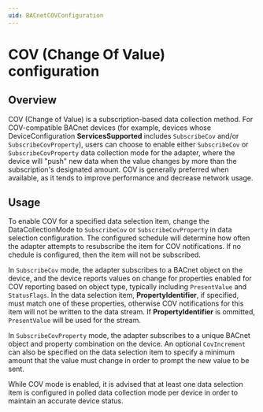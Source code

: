 ```yaml
---
uid: BACnetCOVConfiguration
---
```


# COV (Change Of Value) configuration

## Overview

COV (Change of Value) is a subscription-based data collection method. For COV-compatible BACnet devices (for example, devices whose DeviceConfiguration **ServicesSupported** includes `SubscribeCov` and/or `SubscribeCovProperty`), users can choose to enable either `SubscribeCov` or `SubscribeCovProperty` data collection mode for the adapter, where the device will "push" new data when the value changes by more than the subscription's designated amount. COV is generally preferred when available, as it tends to improve performance and decrease network usage.

## Usage 

To enable COV for a specified data selection item, change the DataCollectionMode to `SubscribeCov` or `SubscribeCovProperty` in data selection configuration. The configured schedule will determine how often the adapter attempts to resubscribe the item for COV notifications. If no chedule is configured, then the item will not be subscribed.

In `SubscribeCov` mode, the adapter subscribes to a BACnet object on the device, and the device reports values on change for properties enabled for COV reporting based on object type, typically including `PresentValue` and `StatusFlags`. In the data selection item, **PropertyIdentifier**, if specified, must match one of these properties, otherwise COV notifications for this item will not be written to the data stream. If **PropertyIdentifier** is ommitted, `PresentValue` will be used for the stream.

In `SubscribeCovProperty` mode, the adapter subscribes to a unique BACnet object and property combination on the device. An optional `CovIncrement` can also be specified on the data selection item to specify a minimum amount that the value must change in order to prompt the new value to be sent. 

While COV mode is enabled, it is advised that at least one data selection item is configured in polled data collection mode per device in order to maintain an accurate device status.

